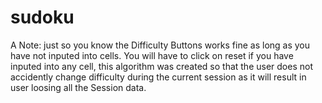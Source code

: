 # sudoku
A Note: just so you know the Difficulty Buttons works fine as long as you have not inputed into cells. You will have to click on reset if you have inputed into any cell, this algorithm was created so that the user does not accidently change difficulty during the current session as it will result in user loosing all the Session data.
